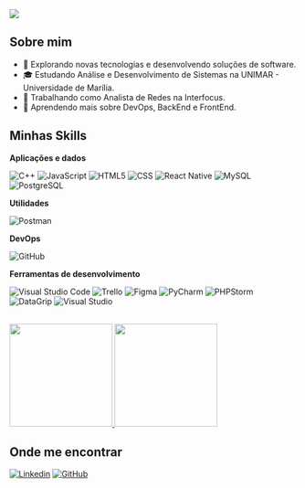 ![](https://komarev.com/ghpvc/?username=iuricode&color=006bed)

## Sobre mim

- 🤔 Explorando novas tecnologias e desenvolvendo soluções de software.
- 🎓 Estudando Análise e Desenvolvimento de Sistemas na UNIMAR - Universidade de Marília.
- 💼 Trabalhando como Analista de Redes na Interfocus.
- 🌱 Aprendendo mais sobre DevOps, BackEnd e FrontEnd.

## Minhas Skills

**Aplicações e dados**

![C++](https://img.shields.io/badge/-C++-333333?style=flat&logo=C%2B%2B&logoColor=00599C)
![JavaScript](https://img.shields.io/badge/-JavaScript-333333?style=flat&logo=javascript)
![HTML5](https://img.shields.io/badge/-HTML5-333333?style=flat&logo=HTML5)
![CSS](https://img.shields.io/badge/-CSS-333333?style=flat&logo=CSS3&logoColor=1572B6)
![React Native](https://img.shields.io/badge/-React%20Native-333333?style=flat&logo=react)
![MySQL](https://img.shields.io/badge/-MySQL-333333?style=flat&logo=mysql)
![PostgreSQL](https://img.shields.io/badge/-PostgreSQL-333333?style=flat&logo=postgresql)

**Utilidades**

![Postman](https://img.shields.io/badge/-Postman-333333?style=flat&logo=postman)

**DevOps**

![GitHub](https://img.shields.io/badge/-GitHub-333333?style=flat&logo=github)

**Ferramentas de desenvolvimento**

![Visual Studio Code](https://img.shields.io/badge/-Visual%20Studio%20Code-333333?style=flat&logo=visual-studio-code&logoColor=007ACC)
![Trello](https://img.shields.io/badge/-Trello-333333?style=flat&logo=trello&logoColor=007ACC)
![Figma](https://img.shields.io/badge/-Figma-333333?style=flat&logo=figma&logoColor=007ACC)
![PyCharm](https://img.shields.io/badge/-PyCharm-333333?style=flat&logo=pycharm)
![PHPStorm](https://img.shields.io/badge/-PhpStorm-333333?style=flat&logo=phpstorm)
![DataGrip](https://img.shields.io/badge/-DataGrip-333333?style=flat&logo=datagrip)
![Visual Studio](https://img.shields.io/badge/-Visual%20Studio-333333?style=flat&logo=visual-studio)

<br/>

<a href="https://https://github.com/GabssMar" title="Perfil da Gabriele">
  <img height="180em" src="https://github-readme-stats.vercel.app/api?username=GabssMar&theme=dracula&show_icons=true" />
</a>

<a href="https://https://github.com/GabssMar" title="Linguagens mais usadas">
  <img height="180em" src="https://github-readme-stats.vercel.app/api/top-langs/?username=GabssMar&theme=dracula&layout=compact" />
</a>

## Onde me encontrar

[![Linkedin](https://img.shields.io/badge/-GabrieleMartinez-blue?style=flat-square&logo=Linkedin&logoColor=white)](https://www.linkedin.com/in/gabriele-martinez-7aa3ab197/)
[![GitHub](https://img.shields.io/github/followers/GabssMar?label=follow&style=social)](https://github.com/GabssMar)
